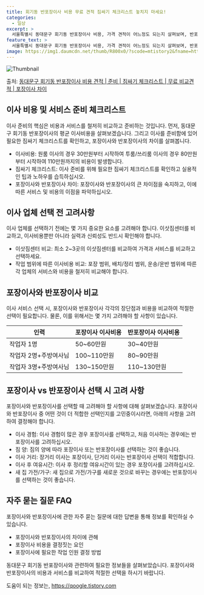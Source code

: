 ```yaml
---
title: 회기동 반포장이사 비용 무료 견적 짐싸기 체크리스트 놓치지 마세요!
categories:
  - 일상
excerpt: >
  서울특별시 동대문구 회기동 반포장이사 비용, 가격 견적이 어느정도 되는지 살펴보며, 반포장이사를 준비함에 있어 짐싸기 준비 체크리스트가 무엇인지 보겠습니다. 마지막으로 포장이사와 차이점을 통해 무료 비교견적으로 어떤 것이 더 합리적인 선택인지 공유 드립니다.동대문구 회기동 포장이사 견적 샘플 보기 👈 클릭동대문구 회기동 포장이사 가격 살펴보기 👈 클릭동대문구 회기동 반포장이사 평균 이사 비용평수동대문구 회기동 평균 이사 비용원룸 이사9평 이하 (1톤)30만원~투룸/쓰리룸 이사16평 ~ 20평 (2.5톤)80만원~쓰리룸 이사21평 (5톤) ~110만원~우리집 무료 이사견적 받기 👈 클릭포장 vs 반포장 이사: 가장 큰 차이점포장이사는 전반적인 이사를 담당하며, 비용은 1톤 50만원, 2.5톤 100만..
feature_text: >
  서울특별시 동대문구 회기동 반포장이사 비용, 가격 견적이 어느정도 되는지 살펴보며, 반포장이사를 준비함에 있어 짐싸기 준비 체크리스트가 무엇인지 보겠습니다. 마지막으로 포장이사와 차이점을 통해 무료 비교견적으로 어떤 것이 더 합리적인 선택인지 공유 드립니다.동대문구 회기동 포장이사 견적 샘플 보기 👈 클릭동대문구 회기동 포장이사 가격 살펴보기 👈 클릭동대문구 회기동 반포장이사 평균 이사 비용평수동대문구 회기동 평균 이사 비용원룸 이사9평 이하 (1톤)30만원~투룸/쓰리룸 이사16평 ~ 20평 (2.5톤)80만원~쓰리룸 이사21평 (5톤) ~110만원~우리집 무료 이사견적 받기 👈 클릭포장 vs 반포장 이사: 가장 큰 차이점포장이사는 전반적인 이사를 담당하며, 비용은 1톤 50만원, 2.5톤 100만..
image: https://img1.daumcdn.net/thumb/R800x0/?scode=mtistory2&fname=https%3A%2F%2Fblog.kakaocdn.net%2Fdn%2FeJUt6X%2FbtsHcQBFNbs%2FhVEZlFhOGC5Xek5RlhKT8K%2Fimg.webp
---
```


![Thumbnail](https://img1.daumcdn.net/thumb/R800x0/?scode=mtistory2&fname=https%3A%2F%2Fblog.kakaocdn.net%2Fdn%2FeJUt6X%2FbtsHcQBFNbs%2FhVEZlFhOGC5Xek5RlhKT8K%2Fimg.webp)

<p>출처: <a href="https://qoogle.tistory.com/9877" rel="dofollow">동대문구 회기동 반포장이사 비용 견적 | 준비 | 짐싸기 체크리스트 | 무료 비교견적 | 포장이사 차이</a> </p>

## 이사 비용 및 서비스 준비 체크리스트

이사 준비의 핵심은 비용과 서비스를 철저히 비교하고 준비하는 것입니다. 먼저, 동대문구 회기동 반포장이사의 평균 이사비용을 살펴보겠습니다.
그리고 이사를 준비함에 있어 필요한 짐싸기 체크리스트를 확인하고, 포장이사와 반포장이사의 차이를 살펴봅니다.

  * 이사비용: 원룸 이사의 경우 30만원부터 시작하여 투룸/쓰리룸 이사의 경우 80만원부터 시작하여 110만원까지의 비용이 발생합니다.
  * 짐싸기 체크리스트: 이사 준비를 위해 필요한 짐싸기 체크리스트를 확인하고 실용적인 팁과 노하우를 습득하십시오.
  * 포장이사와 반포장이사 차이: 포장이사와 반포장이사의 큰 차이점을 숙지하고, 이에 따른 서비스 및 비용의 이점을 파악하십시오.

## 이사 업체 선택 전 고려사항

이사 업체를 선택하기 전에는 몇 가지 중요한 요소를 고려해야 합니다. 이삿짐센터를 비교하고, 이사비용뿐만 아니라 실력과 신뢰성도 반드시
확인해야 합니다.

  * 이삿짐센터 비교: 최소 2~3곳의 이삿짐센터를 비교하여 가격과 서비스를 비교하고 선택하세요.
  * 작업 범위에 따른 이사비용 비교: 포장 범위, 배치/정리 범위, 운송/운반 범위에 따른 각 업체의 서비스와 비용을 철저히 비교해야 합니다.

## 포장이사와 반포장이사 비교

이사 서비스 선택 시, 포장이사와 반포장이사 각각의 장단점과 비용을 비교하여 적절한 선택이 필요합니다. 물론, 이를 위해서는 몇 가지
고려해야 할 사항이 있습니다.

**인력** | **포장이사 이사비용** | **반포장이사 이사비용**  
---|---|---  
작업자 1명 | 50~60만원 | 30~40만원  
작업자 2명+주방여사님 | 100~110만원 | 80~90만원  
작업자 3명+주방여사님 | 130~150만원 | 110~130만원  
  
## 포장이사 vs 반포장이사 선택 시 고려 사항

포장이사와 반포장이사를 선택할 때 고려해야 할 사항에 대해 살펴보겠습니다. 포장이사와 반포장이사 중 어떤 것이 더 적합한 선택인지를
고민중이시라면, 아래의 사항을 고려하여 결정해야 합니다.

  * 이사 경험: 이사 경험이 많은 경우 포장이사를 선택하고, 처음 이사하는 경우에는 반포장이사를 고려하십시오.
  * 짐 양: 짐의 양에 따라 포장이사 또는 반포장이사를 선택하는 것이 좋습니다.
  * 이사 거리: 장거리 이사는 포장이사, 단거리 이사는 반포장이사 선택이 적합합니다.
  * 이사 후 여유시간: 이사 후 정리할 여유시간이 있는 경우 포장이사를 고려하십시오.
  * 새 집 가전/가구: 새 집으로 가전/가구를 새로운 것으로 바꾸는 경우에는 반포장이사를 선택하는 것이 좋습니다.

## 자주 묻는 질문 FAQ

포장이사와 반포장이사에 관한 자주 묻는 질문에 대한 답변을 통해 정보를 확인하실 수 있습니다.

  * 포장이사와 반포장이사의 차이에 관해
  * 포장이사 비용을 결정짓는 요인
  * 포장이사에 필요한 작업 인원 결정 방법

동대문구 회기동 반포장이사와 관련하여 필요한 정보들을 살펴보았습니다. 포장이사와 반포장이사의 비용과 서비스를 비교하여 적절한 선택을 하시기
바랍니다.

 

도움이 되는 정보는, <a href="https://qoogle.tistory.com" rel="dofollow">https://qoogle.tistory.com</a>


